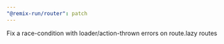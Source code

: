 ```yaml
---
"@remix-run/router": patch
---
```


Fix a race-condition with loader/action-thrown errors on route.lazy routes
